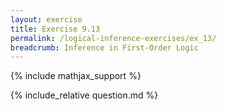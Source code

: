 ```yaml
---
layout: exercise
title: Exercise 9.13
permalink: /logical-inference-exercises/ex_13/
breadcrumb: Inference in First-Order Logic
---
```


{% include mathjax_support %}

<div><i class="arrow-up loader" data-chapter="logical-inference-exercises" data-exercise="ex_13" data-rating="0"></i></div>
{% include_relative question.md %}
